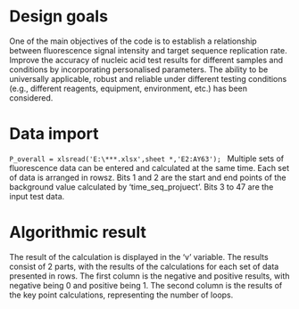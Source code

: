 # Design goals
One of the main objectives of the code is to establish a relationship between fluorescence signal intensity and target sequence replication rate.
Improve the accuracy of nucleic acid test results for different samples and conditions by incorporating personalised parameters.
The ability to be universally applicable, robust and reliable under different testing conditions (e.g., different reagents, equipment, environment, etc.) has been considered.
# Data import
```P_overall = xlsread('E:\***.xlsx',sheet *,'E2:AY63'); ```
Multiple sets of fluorescence data can be entered and calculated at the same time.
Each set of data is arranged in rowsz.
Bits 1 and 2 are the start and end points of the background value calculated by ‘time_seq_projuect’.
Bits 3 to 47 are the input test data.
# Algorithmic result
The result of the calculation is displayed in the ‘v’ variable.
The results consist of 2 parts, with the results of the calculations for each set of data presented in rows. The first column is the negative and positive results, with negative being 0 and positive being 1.
The second column is the results of the key point calculations, representing the number of loops.

